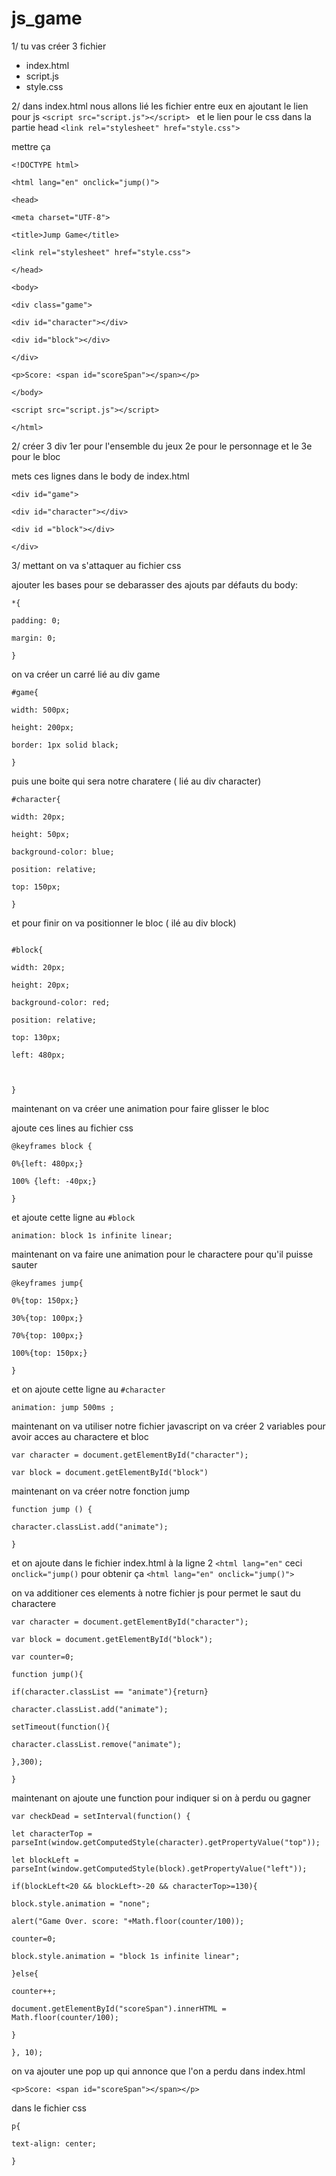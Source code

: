 # js_game

1/ tu vas créer 3 fichier 
- index.html
- script.js
- style.css

2/ dans index.html nous allons lié les fichier entre eux 
en ajoutant le lien pour js  ```<script src="script.js"></script> ``` et le lien pour le css dans la partie head ```<link rel="stylesheet" href="style.css">```

mettre ça 
```
<!DOCTYPE html>

<html lang="en" onclick="jump()">

<head>

<meta charset="UTF-8">

<title>Jump Game</title>

<link rel="stylesheet" href="style.css">

</head>

<body>

<div class="game">

<div id="character"></div>

<div id="block"></div>

</div>

<p>Score: <span id="scoreSpan"></span></p>

</body>

<script src="script.js"></script>

</html>
```

2/ créer 3 div 1er pour l'ensemble du jeux 2e pour le personnage et le 3e pour le bloc

mets ces lignes dans le body de index.html

```
<div id="game">

<div id="character"></div>

<div id ="block"></div>

</div>
```


3/ mettant on va s'attaquer au fichier css

ajouter les bases pour se debarasser des ajouts par défauts  du body:

```
*{

padding: 0;

margin: 0;

}
```

on va créer un carré lié au div game

```
#game{

width: 500px;

height: 200px;

border: 1px solid black;

}
```

puis une boite qui sera notre charatere ( lié au div character)

```
#character{

width: 20px;

height: 50px;

background-color: blue;

position: relative;

top: 150px;

}
```

et pour finir on va positionner le bloc ( ilé au div block)

  ```

#block{

width: 20px;

height: 20px;

background-color: red;

position: relative;

top: 130px;

left: 480px;

  

}
```


maintenant on va créer une animation pour faire glisser le bloc 

ajoute ces lines au fichier css
```
@keyframes block {

0%{left: 480px;}

100% {left: -40px;}

}
```

et ajoute cette ligne au ```#block```
```
animation: block 1s infinite linear;
```


maintenant on va faire une animation pour le charactere pour qu'il puisse sauter
```
@keyframes jump{

0%{top: 150px;}

30%{top: 100px;}

70%{top: 100px;}

100%{top: 150px;}

}
```

et on ajoute cette ligne au ```#character ```

```
animation: jump 500ms ;
```


maintenant on va utiliser notre fichier javascript on va créer 2 variables pour avoir acces au charactere et bloc
```
var character = document.getElementById("character");

var block = document.getElementById("block")
```

maintenant on va créer notre fonction jump
```
function jump () {

character.classList.add("animate");

}
```

et on ajoute dans le fichier index.html  à la ligne 2 ```<html lang="en"``` ceci 
```onclick="jump()```
pour obtenir ça ```<html lang="en" onclick="jump()">```


on va additioner ces elements à notre fichier js pour permet le saut du charactere
```
var character = document.getElementById("character");

var block = document.getElementById("block");

var counter=0;

function jump(){

if(character.classList == "animate"){return}

character.classList.add("animate");

setTimeout(function(){

character.classList.remove("animate");

},300);

}
```


maintenant on ajoute une function pour indiquer si on à perdu ou gagner
```
var checkDead = setInterval(function() {

let characterTop = parseInt(window.getComputedStyle(character).getPropertyValue("top"));

let blockLeft = parseInt(window.getComputedStyle(block).getPropertyValue("left"));

if(blockLeft<20 && blockLeft>-20 && characterTop>=130){

block.style.animation = "none";

alert("Game Over. score: "+Math.floor(counter/100));

counter=0;

block.style.animation = "block 1s infinite linear";

}else{

counter++;

document.getElementById("scoreSpan").innerHTML = Math.floor(counter/100);

}

}, 10);
```

on va ajouter une pop up  qui annonce que l'on a perdu
dans index.html
```
<p>Score: <span id="scoreSpan"></span></p>
```


dans le fichier css
```
p{

text-align: center;

}
```
